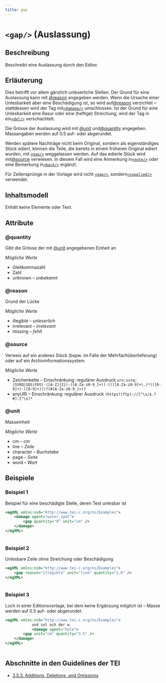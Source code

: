 ```yaml
---
title: gap
---
```




# `<gap/>` (Auslassung)

## Beschreibung

Beschreibt eine Auslassung durch den Editor.

## Erläuterung

Dies betrifft vor allem gänzlich unleserliche Stellen. Der Grund für eine Auslassung kann mit [@reason](#reason)  angegeben werden. Wenn die Ursache einer Unlesbarkeit aber eine Beschädigung ist, so wird auf[@reason](#reason)  verzichtet – stattdessen wird der Tag mit[`<damage/>`](damage.md)  umschlossen. Ist der Grund für eine Unlesbarkeit eine Rasur oder eine (heftige) Streichung, wird der Tag in ein[`<del/>`](del.md)  verschachtelt.

Die Grösse der Auslassung wird mit [@unit](#unit)  und[@quantity](#quantity)  angegeben. Massangaben werden auf 0.5 auf- oder abgerundet.

Werden spätere Nachträge nicht beim Original, sondern als eigenständiges Stück ediert, können die Teile, die bereits in einem früheren Original ediert wurden, mit [`<gap/>`](gap.md)  weggelassen werden. Auf das edierte Stück wird mit[@source](#source)  verwiesen. In diesem Fall wird eine Anmerkung in[`<note/>`](note.md)  oder eine Bemerkung in[`<back/>`](back.md)  ergänzt.

Für Zeilensprünge in der Vorlage wird nicht [`<gap/>`](gap.md), sondern[`<supplied/>`](supplied.md)  verwendet.

## Inhaltsmodell

Enhält keine Elemente oder Text.

## Attribute

### @quantity

Gibt die Grösse der mit [@unit](#unit)  angegebenen Einheit an

*Mögliche Werte*

- Gleitkommazahl
- Zahl
- unknown – *unbekannt*

### @reason

Grund der Lücke

*Mögliche Werte*

- illegible – *unleserlich*
- irrelevant – *irrelevant*
- missing – *fehlt*

### @source

Verweis auf ein anderes Stück (bspw. im Falle der Mehrfachüberlieferung) oder auf ein Archivinformationssystem. 

*Mögliche Werte*

- Zeichenkette – Einschränkung: regulärer Ausdruck `urn:ssrq:(SSRQ|SDS|FDS)-([A-Z]{2})-([A-Za-z0-9_]+)(-((([A-Za-z0-9]+\.)*)([0-9]+)-([0-9]+)))?(#[A-Za-z0-9_]+)?`
- anyURI – Einschränkung: regulärer Ausdruck `(https?|ftp)://[^\s/$.?#].[^\s]*`

### @unit

Masseinheit

*Mögliche Werte*

- cm – *cm*
- line – *Zeile*
- character – *Buchstabe*
- page – *Seite*
- word – *Wort*

## Beispiele

### Beispiel 1

Beispiel für eine beschädigte Stelle, deren Text unlesbar ist

```xml
<egXML xmlns:ns0="http://www.tei-c.org/ns/Examples">
    <damage agent="water_spot">
        <gap quantity="9" unit="cm" />
    </damage>
</egXML>
               
```

### Beispiel 2

Unlesbare Zeile ohne Streichung oder Beschädigung

```xml
<egXML xmlns:ns0="http://www.tei-c.org/ns/Examples">
    <gap reason="illegible" unit="line" quantity="1.0" />
</egXML>
               
```

### Beispiel 3

Loch in einer Editionsvorlage, bei dem keine Ergänzung möglich ist – Masse werden auf 0.5 auf- oder abgerundet.

```xml
<egXML xmlns:ns0="http://www.tei-c.org/ns/Examples">
            und sol och der w
            <damage agent="hole">
        <gap unit="cm" quantity="3.5" />
    </damage>
</egXML>
               
```

## Abschnitte in den Guidelines der TEI

- [3.5.3. Additions, Deletions, and Omissions](https://www.tei-c.org/release/doc/tei-p5-doc/en/html/CO.html#COEDADD)